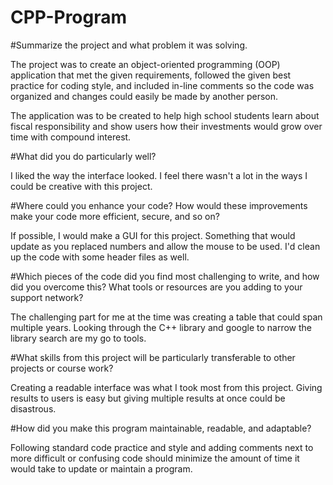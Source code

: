 # CPP-Program

#Summarize the project and what problem it was solving.

  The project was to create an object-oriented programming (OOP) application that met the given requirements, followed the given best practice for coding style, and included in-line comments so the code was organized and changes could easily be made by another person.

  The application was to be created to help high school students learn about fiscal responsibility and show users how their investments would grow over time with compound interest.

#What did you do particularly well?

  I liked the way the interface looked. I feel there wasn't a lot in the ways I could be creative with this project.

#Where could you enhance your code? How would these improvements make your code more efficient, secure, and so on?

  If possible, I would make a GUI for this project. Something that would update as you replaced numbers and allow the mouse to be used. I'd clean up the code with some header files as well.


#Which pieces of the code did you find most challenging to write, and how did you overcome this? What tools or resources are you adding to your support network?

  The challenging part for me at the time was creating a table that could span multiple years. Looking through the C++ library and google to narrow the library search are my go to tools.


#What skills from this project will be particularly transferable to other projects or course work?

  Creating a readable interface was what I took most from this project. Giving results to users is easy but giving multiple results at once could be disastrous.


#How did you make this program maintainable, readable, and adaptable?

  Following standard code practice and style and adding comments next to more difficult or confusing code should minimize the amount of time it would take to update or maintain a program.


